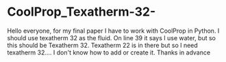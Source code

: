 # CoolProp_Texatherm-32-
Hello everyone, for my final paper I have to work with CoolProp in Python. I should use texatherm 32 as the fluid. On line 39 it says I use water, but so this should be Texatherm 32. Texatherm 22 is in there but so I need texatherm 32.... I don't know how to add or create it.  Thanks in advance
